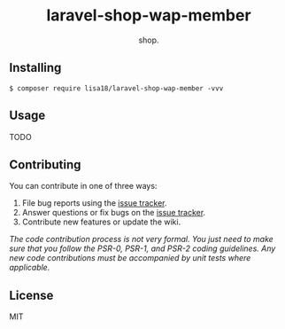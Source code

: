 <h1 align="center"> laravel-shop-wap-member </h1>

<p align="center"> shop.</p>


## Installing

```shell
$ composer require lisa18/laravel-shop-wap-member -vvv
```

## Usage

TODO

## Contributing

You can contribute in one of three ways:

1. File bug reports using the [issue tracker](https://github.com/lisa18/laravel-shop-wap-member/issues).
2. Answer questions or fix bugs on the [issue tracker](https://github.com/lisa18/laravel-shop-wap-member/issues).
3. Contribute new features or update the wiki.

_The code contribution process is not very formal. You just need to make sure that you follow the PSR-0, PSR-1, and PSR-2 coding guidelines. Any new code contributions must be accompanied by unit tests where applicable._

## License

MIT